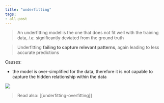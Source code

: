 ```yaml
---
title: "underfitting"
tags:
- all-post
---
```


> An underfitting model is the one that does not fit well with the training data, _i.e._ significantly deviated from the ground truth

> Underfitting **failing to capture relevant patterns**, again leading to less accurate predictions

Causes:
- the model is over-simplified for the data, therefore it is not capable to capture the hidden relationship within the data

![](https://assets.leetcode.com/uploads/2019/01/01/underfitting.png)

> Read also: [[underfitting-overfitting]]